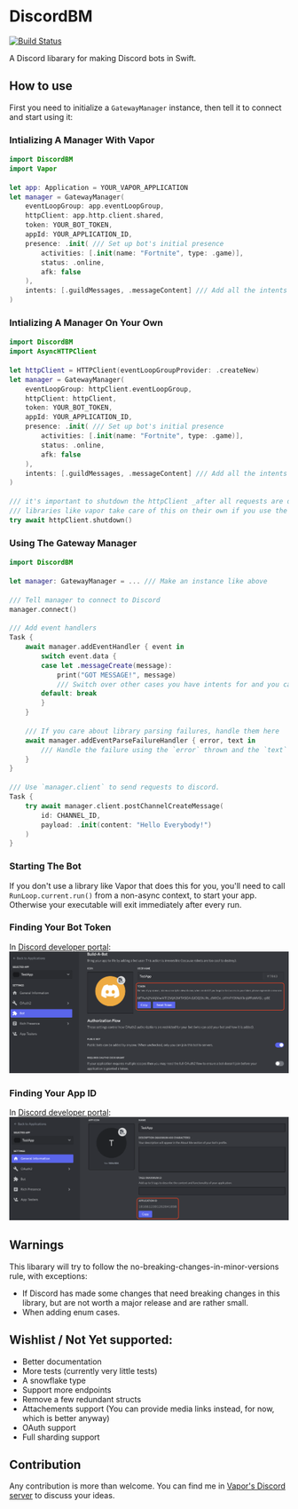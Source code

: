# DiscordBM

[![Build Status](https://github.com/MahdiBM/DiscordBM/actions/workflows/tests.yml/badge.svg)](https://github.com/MahdiBM/DiscordBM/actions/workflows/tests.yml)

A Discord libarary for making Discord bots in Swift.

## How to use
First you need to initialize a `GatewayManager` instance, then tell it to connect and start using it:

### Intializing A Manager With Vapor
```swift
import DiscordBM
import Vapor

let app: Application = YOUR_VAPOR_APPLICATION
let manager = GatewayManager(
    eventLoopGroup: app.eventLoopGroup,
    httpClient: app.http.client.shared,
    token: YOUR_BOT_TOKEN,
    appId: YOUR_APPLICATION_ID,
    presence: .init( /// Set up bot's initial presence
        activities: [.init(name: "Fortnite", type: .game)],
        status: .online,
        afk: false
    ),
    intents: [.guildMessages, .messageContent] /// Add all the intents you want
)
```

### Intializing A Manager On Your Own
```swift
import DiscordBM
import AsyncHTTPClient

let httpClient = HTTPClient(eventLoopGroupProvider: .createNew)
let manager = GatewayManager(
    eventLoopGroup: httpClient.eventLoopGroup,
    httpClient: httpClient,
    token: YOUR_BOT_TOKEN,
    appId: YOUR_APPLICATION_ID,
    presence: .init( /// Set up bot's initial presence
        activities: [.init(name: "Fortnite", type: .game)],
        status: .online,
        afk: false
    ),
    intents: [.guildMessages, .messageContent] /// Add all the intents you want
)

/// it's important to shutdown the httpClient _after all requests are done_, even if one failed
/// libraries like vapor take care of this on their own if you use the shared http client
try await httpClient.shutdown()
```

### Using The Gateway Manager
```swift
import DiscordBM

let manager: GatewayManager = ... /// Make an instance like above

/// Tell manager to connect to Discord
manager.connect()

/// Add event handlers
Task {
    await manager.addEventHandler { event in
        switch event.data {
        case let .messageCreate(message):
            print("GOT MESSAGE!", message)
            /// Switch over other cases you have intents for and you care about.
        default: break
        }
    }
    
    /// If you care about library parsing failures, handle them here
    await manager.addEventParseFailureHandler { error, text in
        /// Handle the failure using the `error` thrown and the `text` received.
    }
}

/// Use `manager.client` to send requests to discord.
Task {
    try await manager.client.postChannelCreateMessage(
        id: CHANNEL_ID,
        payload: .init(content: "Hello Everybody!")
    )
}
```

### Starting The Bot
If you don't use a library like Vapor that does this for you, you'll need to call `RunLoop.current.run()` from a non-async context, to start your app. Otherwise your executable will exit immediately after every run.

### Finding Your Bot Token
In [Discord developer portal](https://discord.com/developers/applications):
![Finding Bot Token](/images/bot_token.png)

### Finding Your App ID
In [Discord developer portal](https://discord.com/developers/applications):
![Finding App ID](/images/bot_app_id.png)

## Warnings
This libarary will try to follow the no-breaking-changes-in-minor-versions rule, with exceptions:
* If Discord has made some changes that need breaking changes in this library, but are not worth a major release and are rather small.
* When adding enum cases.

## Wishlist / Not Yet supported:
* Better documentation
* More tests (currently very little tests)
* A snowflake type
* Support more endpoints
* Remove a few redundant structs
* Attachements support (You can provide media links instead, for now, which is better anyway)
* OAuth support
* Full sharding support

## Contribution
Any contribution is more than welcome. You can find me in [Vapor's Discord server](https://discord.com/invite/vapor) to discuss your ideas.
